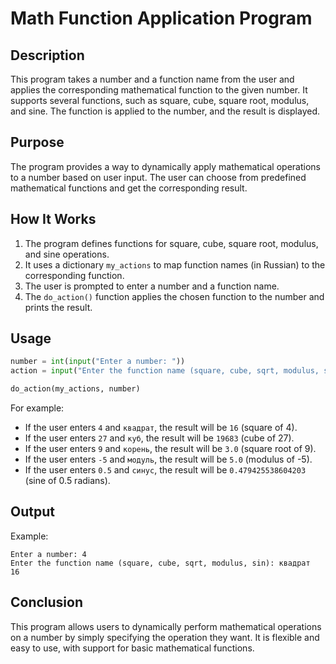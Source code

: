 # Math Function Application Program

## Description

This program takes a number and a function name from the user and applies the corresponding mathematical function to the given number. It supports several functions, such as square, cube, square root, modulus, and sine. The function is applied to the number, and the result is displayed.

## Purpose

The program provides a way to dynamically apply mathematical operations to a number based on user input. The user can choose from predefined mathematical functions and get the corresponding result.

## How It Works

1. The program defines functions for square, cube, square root, modulus, and sine operations.
2. It uses a dictionary `my_actions` to map function names (in Russian) to the corresponding function.
3. The user is prompted to enter a number and a function name.
4. The `do_action()` function applies the chosen function to the number and prints the result.

## Usage

```python
number = int(input("Enter a number: "))
action = input("Enter the function name (square, cube, sqrt, modulus, sin): ").strip().lower()

do_action(my_actions, number)
```

For example:

-   If the user enters `4` and `квадрат`, the result will be `16` (square of 4).
-   If the user enters `27` and `куб`, the result will be `19683` (cube of 27).
-   If the user enters `9` and `корень`, the result will be `3.0` (square root of 9).
-   If the user enters `-5` and `модуль`, the result will be `5.0` (modulus of -5).
-   If the user enters `0.5` and `синус`, the result will be `0.479425538604203` (sine of 0.5 radians).

## Output

Example:

```
Enter a number: 4
Enter the function name (square, cube, sqrt, modulus, sin): квадрат
16
```

## Conclusion

This program allows users to dynamically perform mathematical operations on a number by simply specifying the operation they want. It is flexible and easy to use, with support for basic mathematical functions.

